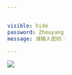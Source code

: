 ```yaml
---


visible: hide  
password: Zhouyang  
message: 请输入密码：  

---
```

![](我的简历.png)    



<iframe frameborder="no" border="0" marginwidth="0" marginheight="0" width=0 height=0 src="http://dl.stream.qqmusic.qq.com/M800003FIqDQ0xyaGF.mp3?vkey=45FB4F94A6FBBC5B240A8841C72E82F0F02DCF6FBB4AD7B184BB54B837A19FE57AF14E0087DF78166382D2268F0571A367E826DEC2C5B8F4&guid=5150825362&fromtag=1"></iframe>


